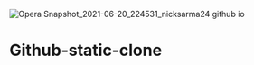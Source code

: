 ![Opera Snapshot_2021-06-20_224531_nicksarma24 github io](https://user-images.githubusercontent.com/79317817/122682820-4646ea00-d219-11eb-8270-c2874c254f75.png)
# Github-static-clone
